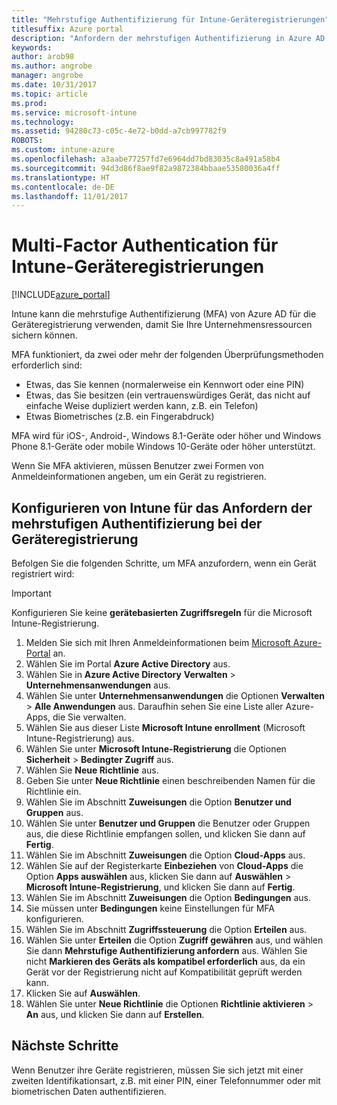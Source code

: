 ```yaml
---
title: "Mehrstufige Authentifizierung für Intune-Geräteregistrierungen"
titlesuffix: Azure portal
description: "Anfordern der mehrstufigen Authentifizierung in Azure AD für die Geräteregistrierung."
keywords: 
author: arob98
ms.author: angrobe
manager: angrobe
ms.date: 10/31/2017
ms.topic: article
ms.prod: 
ms.service: microsoft-intune
ms.technology: 
ms.assetid: 94280c73-c05c-4e72-b0dd-a7cb997782f9
ROBOTS: 
ms.custom: intune-azure
ms.openlocfilehash: a3aabe77257fd7e6964dd7bd83035c8a491a58b4
ms.sourcegitcommit: 94d3d86f8ae9f82a9872384bbaae53580036a4ff
ms.translationtype: HT
ms.contentlocale: de-DE
ms.lasthandoff: 11/01/2017
---
```

# <a name="multi-factor-authentication-for-intune-device-enrollments"></a>Multi-Factor Authentication für Intune-Geräteregistrierungen

[!INCLUDE[azure_portal](./includes/azure_portal.md)]

Intune kann die mehrstufige Authentifizierung (MFA) von Azure AD für die Geräteregistrierung verwenden, damit Sie Ihre Unternehmensressourcen sichern können.

MFA funktioniert, da zwei oder mehr der folgenden Überprüfungsmethoden erforderlich sind:

- Etwas, das Sie kennen (normalerweise ein Kennwort oder eine PIN)
- Etwas, das Sie besitzen (ein vertrauenswürdiges Gerät, das nicht auf einfache Weise dupliziert werden kann, z.B. ein Telefon)
- Etwas Biometrisches (z.B. ein Fingerabdruck)

MFA wird für iOS-, Android-, Windows 8.1-Geräte oder höher und Windows Phone 8.1-Geräte oder mobile Windows 10-Geräte oder höher unterstützt.

Wenn Sie MFA aktivieren, müssen Benutzer zwei Formen von Anmeldeinformationen angeben, um ein Gerät zu registrieren.

## <a name="configure-intune-to-require-multi-factor-authentication-at-device-enrollment"></a>Konfigurieren von Intune für das Anfordern der mehrstufigen Authentifizierung bei der Geräteregistrierung

Befolgen Sie die folgenden Schritte, um MFA anzufordern, wenn ein Gerät registriert wird:

>[!Important]
>Konfigurieren Sie keine **gerätebasierten Zugriffsregeln** für die Microsoft Intune-Registrierung.

1. Melden Sie sich mit Ihren Anmeldeinformationen beim [Microsoft Azure-Portal](https://portal.azure.com) an.
2. Wählen Sie im Portal **Azure Active Directory** aus.
2. Wählen Sie in **Azure Active Directory** **Verwalten** > **Unternehmensanwendungen** aus.
3. Wählen Sie unter **Unternehmensanwendungen** die Optionen **Verwalten** > **Alle Anwendungen** aus. Daraufhin sehen Sie eine Liste aller Azure-Apps, die Sie verwalten.
3. Wählen Sie aus dieser Liste **Microsoft Intune enrollment** (Microsoft Intune-Registrierung) aus.
4. Wählen Sie unter **Microsoft Intune-Registrierung** die Optionen **Sicherheit** > **Bedingter Zugriff** aus.
5. Wählen Sie **Neue Richtlinie** aus.
6. Geben Sie unter **Neue Richtlinie** einen beschreibenden Namen für die Richtlinie ein.
7. Wählen Sie im Abschnitt **Zuweisungen** die Option **Benutzer und Gruppen** aus.
8. Wählen Sie unter **Benutzer und Gruppen** die Benutzer oder Gruppen aus, die diese Richtlinie empfangen sollen, und klicken Sie dann auf **Fertig**.
9. Wählen Sie im Abschnitt **Zuweisungen** die Option **Cloud-Apps** aus.
10. Wählen Sie auf der Registerkarte **Einbeziehen** von **Cloud-Apps** die Option **Apps auswählen** aus, klicken Sie dann auf **Auswählen** > **Microsoft Intune-Registrierung**, und klicken Sie dann auf **Fertig**.
11. Wählen Sie im Abschnitt **Zuweisungen** die Option **Bedingungen** aus.
12. Sie müssen unter **Bedingungen** keine Einstellungen für MFA konfigurieren.
13. Wählen Sie im Abschnitt **Zugriffssteuerung** die Option **Erteilen** aus.
14. Wählen Sie unter **Erteilen** die Option **Zugriff gewähren** aus, und wählen Sie dann **Mehrstufige Authentifizierung anfordern** aus.
    Wählen Sie nicht **Markieren des Geräts als kompatibel erforderlich** aus, da ein Gerät vor der Registrierung nicht auf Kompatibilität geprüft werden kann.
15. Klicken Sie auf **Auswählen**.
16. Wählen Sie unter **Neue Richtlinie** die Optionen **Richtlinie aktivieren** > **An** aus, und klicken Sie dann auf **Erstellen**.



## <a name="next-steps"></a>Nächste Schritte

Wenn Benutzer ihre Geräte registrieren, müssen Sie sich jetzt mit einer zweiten Identifikationsart, z.B. mit einer PIN, einer Telefonnummer oder mit biometrischen Daten authentifizieren.
